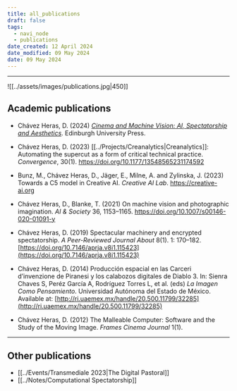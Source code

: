 ```yaml
---
title: all_publications
draft: false
tags:
  - navi_node
  - publications
date_created: 12 April 2024
date_modified: 09 May 2024
date: 09 May 2024
---
```

---

![[../assets/images/publications.jpg|450]]
## Academic publications

- Chávez Heras, D. (2024) [_Cinema and Machine Vision: AI, Spectatorship and Aesthetics_](https://edinburghuniversitypress.com/book-cinema-and-machine-vision.html). Edinburgh University Press.


- Chávez Heras, D. (2023) [[../Projects/Creanalytics|Creanalytics]]: Automating the supercut as a form of critical technical practice. _Convergence_, 30(1). https://doi.org/10.1177/13548565231174592


- Bunz, M., Chávez Heras, D., Jäger, E., Milne, A. and Zylinska, J. (2023) Towards a C5 model in Creative AI. _Creative AI Lab_. https://creative-ai.org


- Chávez Heras, D., Blanke, T. (2021) On machine vision and photographic imagination. _AI & Society_ 36, 1153–1165. https://doi.org/10.1007/s00146-020-01091-y


- Chávez Heras, D. (2019) Spectacular machinery and encrypted spectatorship. _A Peer-Reviewed Journal About_ 8(1). 1: 170–182. [https://doi.org/10.7146/aprja.v8i1.115423](https://doi.org/10.7146/aprja.v8i1.115423)


- Chávez Heras, D. (2014) Producción espacial en las Carceri d’invenzione de Piranesi y los calabozos digitales de Diablo 3. In: Sienra Chaves S, Peréz García A, Rodríguez Torres L, et al. (eds) _La Imagen Como Pensamiento_. Universidad Autónoma del Estado de México. Available at: [http://ri.uaemex.mx/handle/20.500.11799/32285](http://ri.uaemex.mx/handle/20.500.11799/32285)


- Chávez Heras, D. (2012) The Malleable Computer: Software and the Study of the Moving Image. _Frames Cinema Journal_ 1(1).


---

## Other publications

- [[../Events/Transmediale 2023|The Digital Pastoral]]
- [[../Notes/Computational Spectatorship]]

